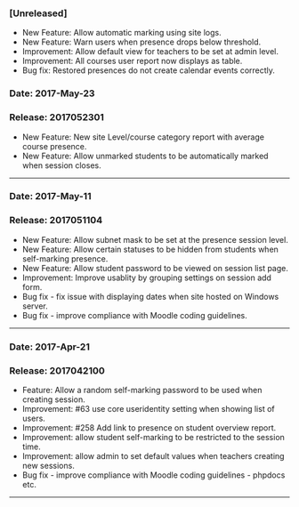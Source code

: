 ### [Unreleased]
- New Feature: Allow automatic marking using site logs.
- New Feature: Warn users when presence drops below threshold.
- Improvement: Allow default view for teachers to be set at admin level.
- Improvement: All courses user report now displays as table.
- Bug fix: Restored presences do not create calendar events correctly.

### Date:		2017-May-23
### Release:	2017052301

- New Feature: New site Level/course category report with average course presence.
- New Feature: Allow unmarked students to be automatically marked when session closes.

---

### Date:		2017-May-11
### Release:	2017051104

- New Feature: Allow subnet mask to be set at the presence session level.
- New Feature: Allow certain statuses to be hidden from students when self-marking presence.
- New Feature: Allow student password to be viewed on session list page.
- Improvement: Improve usablity by grouping settings on session add form.
- Bug fix - fix issue with displaying dates when site hosted on Windows server.
- Bug fix - improve compliance with Moodle coding guidelines.

---

### Date:		2017-Apr-21
### Release:	2017042100

- Feature: Allow a random self-marking password to be used when creating session.
- Improvement: #63 use core useridentity setting when showing list of users.
- Improvement: #258 Add link to presence on student overview report.
- Improvement: allow student self-marking to be restricted to the session time.
- Improvement: allow admin to set default values when teachers creating new sessions.
- Bug fix - improve compliance with Moodle coding guidelines - phpdocs etc.

---

